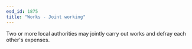 ```yaml
---
esd_id: 1875
title: "Works - Joint working"
---
```


Two or more local authorities may jointly carry out works and defray each other's expenses.

